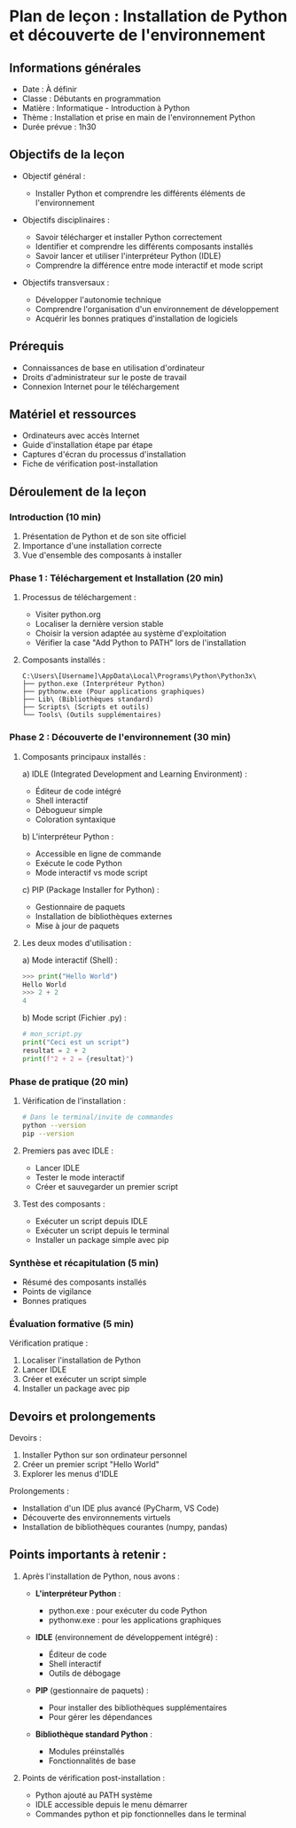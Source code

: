 # Plan de leçon : Installation de Python et découverte de l'environnement

## Informations générales

- Date : À définir
- Classe : Débutants en programmation
- Matière : Informatique - Introduction à Python
- Thème : Installation et prise en main de l'environnement Python
- Durée prévue : 1h30

## Objectifs de la leçon

- Objectif général :
  - Installer Python et comprendre les différents éléments de l'environnement

- Objectifs disciplinaires :
  - Savoir télécharger et installer Python correctement
  - Identifier et comprendre les différents composants installés
  - Savoir lancer et utiliser l'interpréteur Python (IDLE)
  - Comprendre la différence entre mode interactif et mode script

- Objectifs transversaux :
  - Développer l'autonomie technique
  - Comprendre l'organisation d'un environnement de développement
  - Acquérir les bonnes pratiques d'installation de logiciels

## Prérequis
- Connaissances de base en utilisation d'ordinateur
- Droits d'administrateur sur le poste de travail
- Connexion Internet pour le téléchargement

## Matériel et ressources
- Ordinateurs avec accès Internet
- Guide d'installation étape par étape
- Captures d'écran du processus d'installation
- Fiche de vérification post-installation

## Déroulement de la leçon

### Introduction (10 min)
1. Présentation de Python et de son site officiel
2. Importance d'une installation correcte
3. Vue d'ensemble des composants à installer

### Phase 1 : Téléchargement et Installation (20 min)

1. Processus de téléchargement :
   - Visiter python.org
   - Localiser la dernière version stable
   - Choisir la version adaptée au système d'exploitation
   - Vérifier la case "Add Python to PATH" lors de l'installation

2. Composants installés :
   ```
   C:\Users\[Username]\AppData\Local\Programs\Python\Python3x\
   ├── python.exe (Interpréteur Python)
   ├── pythonw.exe (Pour applications graphiques)
   ├── Lib\ (Bibliothèques standard)
   ├── Scripts\ (Scripts et outils)
   └── Tools\ (Outils supplémentaires)
   ```

### Phase 2 : Découverte de l'environnement (30 min)

1. Composants principaux installés :

   a) IDLE (Integrated Development and Learning Environment) :
   - Éditeur de code intégré
   - Shell interactif
   - Débogueur simple
   - Coloration syntaxique

   b) L'interpréteur Python :
   - Accessible en ligne de commande
   - Exécute le code Python
   - Mode interactif vs mode script

   c) PIP (Package Installer for Python) :
   - Gestionnaire de paquets
   - Installation de bibliothèques externes
   - Mise à jour de paquets

2. Les deux modes d'utilisation :

   a) Mode interactif (Shell) :
   ```python
   >>> print("Hello World")
   Hello World
   >>> 2 + 2
   4
   ```

   b) Mode script (Fichier .py) :
   ```python
   # mon_script.py
   print("Ceci est un script")
   resultat = 2 + 2
   print(f"2 + 2 = {resultat}")
   ```

### Phase de pratique (20 min)

1. Vérification de l'installation :
   ```bash
   # Dans le terminal/invite de commandes
   python --version
   pip --version
   ```

2. Premiers pas avec IDLE :
   - Lancer IDLE
   - Tester le mode interactif
   - Créer et sauvegarder un premier script

3. Test des composants :
   - Exécuter un script depuis IDLE
   - Exécuter un script depuis le terminal
   - Installer un package simple avec pip

### Synthèse et récapitulation (5 min)
- Résumé des composants installés
- Points de vigilance
- Bonnes pratiques

### Évaluation formative (5 min)
Vérification pratique :
1. Localiser l'installation de Python
2. Lancer IDLE
3. Créer et exécuter un script simple
4. Installer un package avec pip

## Devoirs et prolongements

Devoirs :
1. Installer Python sur son ordinateur personnel
2. Créer un premier script "Hello World"
3. Explorer les menus d'IDLE

Prolongements :
- Installation d'un IDE plus avancé (PyCharm, VS Code)
- Découverte des environnements virtuels
- Installation de bibliothèques courantes (numpy, pandas)

## Points importants à retenir :

1. Après l'installation de Python, nous avons :

   - **L'interpréteur Python** :
     - python.exe : pour exécuter du code Python
     - pythonw.exe : pour les applications graphiques

   - **IDLE** (environnement de développement intégré) :
     - Éditeur de code
     - Shell interactif
     - Outils de débogage

   - **PIP** (gestionnaire de paquets) :
     - Pour installer des bibliothèques supplémentaires
     - Pour gérer les dépendances

   - **Bibliothèque standard Python** :
     - Modules préinstallés
     - Fonctionnalités de base

2. Points de vérification post-installation :
   - Python ajouté au PATH système
   - IDLE accessible depuis le menu démarrer
   - Commandes python et pip fonctionnelles dans le terminal